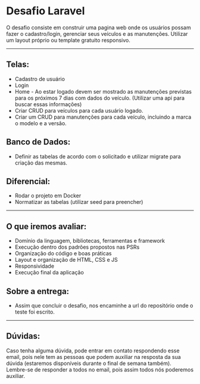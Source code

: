 # Desafio Laravel

O desafio consiste em construir uma pagina web onde os usuários possam fazer o cadastro/login, gerenciar seus veículos e as manutenções.
Utilizar um layout próprio ou template gratuito responsivo.

-----------------------------------------------------------------------------------------------------------------------------------------------------------
## Telas:
- Cadastro de usuário
- Login
- Home - Ao estar logado devem ser mostrado as manutenções previstas para os próximos 7 dias com dados do veículo. (Utilizar uma api para buscar essas informações)
- Criar CRUD para veículos para cada usuário logado.
- Criar um CRUD para manutenções para cada veículo, incluindo a marca o modelo e a versão.

## Banco de Dados:
- Definir as tabelas de acordo com o solicitado e utilizar migrate para criação das mesmas.

## Diferencial:
- Rodar o projeto em Docker
- Normatizar as tabelas (utilizar seed para preencher)

-----------------------------------------------------------------------------------------------------------------------------------------------------------

## O que iremos avaliar:
- Domínio da linguagem, bibliotecas, ferramentas e framework
- Execução dentro dos padrões propostos nas PSRs
- Organização do código e boas práticas
- Layout e organização de HTML, CSS e JS
- Responsividade
- Execução final da aplicação

## Sobre a entrega:
- Assim que concluir o desafio, nos encaminhe a url do repositório onde o teste foi escrito.

-----------------------------------------------------------------------------------------------------------------------------------------------------------

## Dúvidas:
Caso tenha alguma dúvida, pode entrar em contato respondendo esse email, pois nele tem as pessoas que podem auxiliar na resposta da sua dúvida (estaremos disponíveis durante o final de semana também).
Lembre-se de responder a todos no email, pois assim todos nós poderemos auxiliar.
